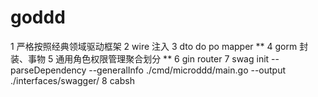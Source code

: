 # goddd
1   严格按照经典领域驱动框架
2   wire 注入
3   dto  do  po  mapper   **
4   gorm 封装、事物
5   通用角色权限管理聚合划分 **
6   gin router
7   swag init --parseDependency --generalInfo ./cmd/microddd/main.go --output ./interfaces/swagger/
8   cabsh
